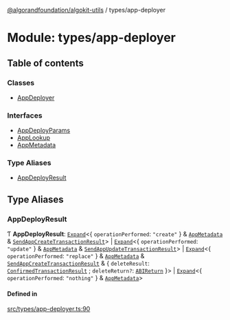 [@algorandfoundation/algokit-utils](../README.md) / types/app-deployer

# Module: types/app-deployer

## Table of contents

### Classes

- [AppDeployer](../classes/types_app_deployer.AppDeployer.md)

### Interfaces

- [AppDeployParams](../interfaces/types_app_deployer.AppDeployParams.md)
- [AppLookup](../interfaces/types_app_deployer.AppLookup.md)
- [AppMetadata](../interfaces/types_app_deployer.AppMetadata.md)

### Type Aliases

- [AppDeployResult](types_app_deployer.md#appdeployresult)

## Type Aliases

### AppDeployResult

Ƭ **AppDeployResult**: [`Expand`](types_expand.md#expand)\<\{ `operationPerformed`: ``"create"``  } & [`AppMetadata`](../interfaces/types_app_deployer.AppMetadata.md) & [`SendAppCreateTransactionResult`](types_app.md#sendappcreatetransactionresult)\> \| [`Expand`](types_expand.md#expand)\<\{ `operationPerformed`: ``"update"``  } & [`AppMetadata`](../interfaces/types_app_deployer.AppMetadata.md) & [`SendAppUpdateTransactionResult`](types_app.md#sendappupdatetransactionresult)\> \| [`Expand`](types_expand.md#expand)\<\{ `operationPerformed`: ``"replace"``  } & [`AppMetadata`](../interfaces/types_app_deployer.AppMetadata.md) & [`SendAppCreateTransactionResult`](types_app.md#sendappcreatetransactionresult) & \{ `deleteResult`: [`ConfirmedTransactionResult`](../interfaces/types_transaction.ConfirmedTransactionResult.md) ; `deleteReturn?`: [`ABIReturn`](types_app.md#abireturn)  }\> \| [`Expand`](types_expand.md#expand)\<\{ `operationPerformed`: ``"nothing"``  } & [`AppMetadata`](../interfaces/types_app_deployer.AppMetadata.md)\>

#### Defined in

[src/types/app-deployer.ts:90](https://github.com/algorandfoundation/algokit-utils-ts/blob/main/src/types/app-deployer.ts#L90)
